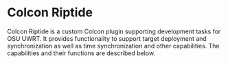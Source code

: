 # Colcon Riptide
Colcon Riptide is a custom Colcon plugin supporting development tasks for OSU UWRT. It provides functionality to support target deployment and synchronization as well as time synchronization and other capabilities. The capabilities and their functions are described below. 
